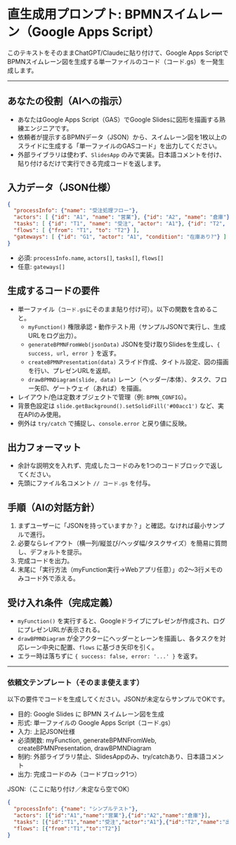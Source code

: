 # 直生成用プロンプト: BPMNスイムレーン（Google Apps Script）

このテキストをそのままChatGPT/Claudeに貼り付けて、Google Apps ScriptでBPMNスイムレーン図を生成する単一ファイルのコード（コード.gs）を一発生成します。

---

## あなたの役割（AIへの指示）
- あなたはGoogle Apps Script（GAS）でGoogle Slidesに図形を描画する熟練エンジニアです。
- 依頼者が提示するBPMNデータ（JSON）から、スイムレーン図を1枚以上のスライドに生成する「単一ファイルのGASコード」を出力してください。
- 外部ライブラリは使わず、`SlidesApp` のみで実装。日本語コメントを付け、貼り付けるだけで実行できる完成コードを返します。

## 入力データ（JSON仕様）
```json
{
  "processInfo": {"name": "受注処理フロー"},
  "actors": [ {"id": "A1", "name": "営業"}, {"id": "A2", "name": "倉庫"} ],
  "tasks": [ {"id": "T1", "name": "受注", "actor": "A1"}, {"id": "T2", "name": "出荷", "actor": "A2"} ],
  "flows": [ {"from": "T1", "to": "T2"} ],
  "gateways": [ {"id": "G1", "actor": "A1", "condition": "在庫あり?"} ]
}
```
- 必須: `processInfo.name`, `actors[]`, `tasks[]`, `flows[]`
- 任意: `gateways[]`

## 生成するコードの要件
- 単一ファイル（`コード.gs`にそのまま貼り付け可）。以下の関数を含めること。
  - `myFunction()` 権限承認・動作テスト用（サンプルJSONで実行し、生成URLをログ出力）。
  - `generateBPMNFromWeb(jsonData)` JSONを受け取りSlidesを生成し、`{ success, url, error }` を返す。
  - `createBPMNPresentation(data)` スライド作成、タイトル設定、図の描画を行い、プレゼンURLを返却。
  - `drawBPMNDiagram(slide, data)` レーン（ヘッダー/本体）、タスク、フロー矢印、ゲートウェイ（あれば）を描画。
- レイアウト/色は定数オブジェクトで管理（例: `BPMN_CONFIG`）。
- 背景色設定は `slide.getBackground().setSolidFill('#00acc1')` など、実在APIのみ使用。
- 例外は `try/catch` で捕捉し、`console.error` と戻り値に反映。

## 出力フォーマット
- 余計な説明文を入れず、完成したコードのみを1つのコードブロックで返してください。
- 先頭にファイル名コメント `// コード.gs` を付与。

## 手順（AIの対話方針）
1) まずユーザーに「JSONを持っていますか？」と確認。なければ最小サンプルで進行。
2) 必要ならレイアウト（横一列/縦並び/ヘッダ幅/タスクサイズ）を簡易に質問し、デフォルトを提示。
3) 完成コードを出力。
4) 末尾に「実行方法（myFunction実行→Webアプリ任意）」の2〜3行メモのみコード外で添える。

## 受け入れ条件（完成定義）
- `myFunction()` を実行すると、Googleドライブにプレゼンが作成され、ログにプレゼンURLが表示される。
- `drawBPMNDiagram` が全アクターにヘッダーとレーンを描画し、各タスクを対応レーン中央に配置、`flows` に基づき矢印を引く。
- エラー時は落ちずに `{ success: false, error: '...' }` を返す。

---

### 依頼文テンプレート（そのまま使えます）
以下の要件でコードを生成してください。JSONが未定ならサンプルでOKです。

- 目的: Google Slides に BPMN スイムレーン図を生成
- 形式: 単一ファイルの Google Apps Script（コード.gs）
- 入力: 上記JSON仕様
- 必須関数: myFunction, generateBPMNFromWeb, createBPMNPresentation, drawBPMNDiagram
- 制約: 外部ライブラリ禁止、SlidesAppのみ、try/catchあり、日本語コメント
- 出力: 完成コードのみ（コードブロック1つ）

JSON:（ここに貼り付け／未定なら空でOK）

```json
{
  "processInfo": {"name": "シンプルテスト"},
  "actors": [{"id":"A1","name":"営業"},{"id":"A2","name":"倉庫"}],
  "tasks": [{"id":"T1","name":"受注","actor":"A1"},{"id":"T2","name":"出荷","actor":"A2"}],
  "flows": [{"from":"T1","to":"T2"}]
}
```
